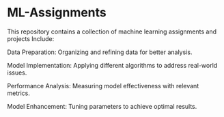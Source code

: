 # ML-Assignments
This repository contains a collection of machine learning assignments and projects
Include:

Data Preparation: Organizing and refining data for better analysis.

Model Implementation: Applying different algorithms to address real-world issues.

Performance Analysis: Measuring model effectiveness with relevant metrics.

Model Enhancement: Tuning parameters to achieve optimal results.


